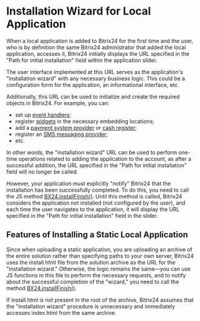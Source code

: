 # Installation Wizard for Local Application

When a local application is added to Bitrix24 for the first time and the user, who is by definition the same Bitrix24 administrator that added the local application, accesses it, Bitrix24 initially displays the URL specified in the "Path for initial installation" field within the application slider.

The user interface implemented at this URL serves as the application's "installation wizard" with any necessary business logic. This could be a configuration form for the application, an informational interface, etc.

Additionally, this URL can be used to initialize and create the required objects in Bitrix24. For example, you can:

- set up [event handlers](../../events/index.md);
- register [widgets](../../widgets/index.md) in the necessary embedding locations;
- add a [payment system provider](../../pay-system/index.md) or [cash register](../../sale/cashbox/index.md);
- register an [SMS messaging provider](../../messageservice/index.md);
- etc.

In other words, the "installation wizard" URL can be used to perform one-time operations related to adding the application to the account, as after a successful addition, the URL specified in the "Path for initial installation" field will no longer be called.

However, your application must explicitly "notify" Bitrix24 that the installation has been successfully completed. To do this, you need to call the JS method [BX24.installFinish()](../../../sdk/bx24-js-sdk/system-functions/bx24-install-finish.md). Until this method is called, Bitrix24 considers the application not installed (not configured by the user), and each time the user navigates to the application, it will display the URL specified in the "Path for initial installation" field in the slider.

## Features of Installing a Static Local Application

Since when uploading a static application, you are uploading an archive of the entire solution rather than specifying paths to your own server, Bitrix24 uses the install.html file from the solution archive as the URL for the "installation wizard." Otherwise, the logic remains the same—you can use JS functions in this file to perform the necessary requests, and to notify about the successful completion of the "wizard," you need to call the method [BX24.installFinish()](../../../sdk/bx24-js-sdk/system-functions/bx24-install-finish.md).

If install.html is not present in the root of the archive, Bitrix24 assumes that the "installation wizard" procedure is unnecessary and immediately accesses index.html from the same archive.